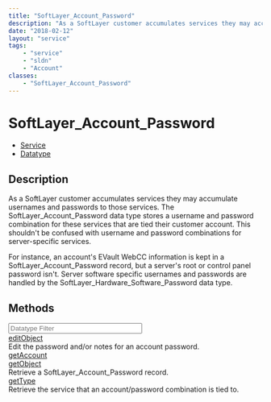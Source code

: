 ```yaml
---
title: "SoftLayer_Account_Password"
description: "As a SoftLayer customer accumulates services they may accumulate usernames and passwords to those services. The SoftLaye... "
date: "2018-02-12"
layout: "service"
tags:
    - "service"
    - "sldn"
    - "Account"
classes:
    - "SoftLayer_Account_Password"
---
```

# SoftLayer_Account_Password
<div id='service-datatype'>
    <ul id='sldn-reference-tabs'>
    <li id='service'> <a href='/reference/services/SoftLayer_Account_Password' >Service</a></li>    <li id='datatype'> <a href='/reference/datatypes/SoftLayer_Account_Password' >Datatype</a></li>
    </ul>
</div>

## Description
As a SoftLayer customer accumulates services they may accumulate usernames and passwords to those services. The SoftLayer_Account_Password data type stores a username and password combination for these services that are tied their customer account. This shouldn't be confused with username and password combinations for server-specific services. 

For instance, an account's EVault WebCC information is kept in a SoftLayer_Account_Password record, but a server's root or control panel password isn't. Server software specific usernames and passwords are handled by the SoftLayer_Hardware_Software_Password data type. 



        
<div id="properties" class="content">
    <h2>Methods</h2>
    <div class="view-filters">
        <div class="clearfix">
            <div class="search-input-box">
                <input placeholder="Datatype Filter" onkeyup="titleSearch(inputId='edit-combine', divId='method-div', elementClass='method-row')" 
                    type="text" id="edit-combine" value="" size="30" maxlength="128" class="form-text">
            </div>
        </div>
    </div>
    <div id="method-div">
            <div class="method-row">
                        <span class='view-field-title'><a href='/reference/services/SoftLayer_Account_Password/editObject'> editObject</a> </span>
            <div class='views-field-body'>Edit the password and/or notes for an account password.</div>
        </div>
            <div class="method-row">
                        <span class='view-field-title'><a href='/reference/services/SoftLayer_Account_Password/getAccount'> getAccount</a> </span>
            <div class='views-field-body'></div>
        </div>
            <div class="method-row">
                        <span class='view-field-title'><a href='/reference/services/SoftLayer_Account_Password/getObject'> getObject</a> </span>
            <div class='views-field-body'>Retrieve a SoftLayer_Account_Password record.</div>
        </div>
            <div class="method-row">
                        <span class='view-field-title'><a href='/reference/services/SoftLayer_Account_Password/getType'> getType</a> </span>
            <div class='views-field-body'>Retrieve the service that an account/password combination is tied to.</div>
        </div>
        </div>
</div>

